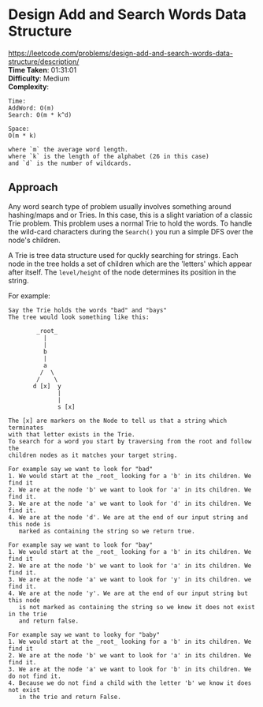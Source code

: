 #  Design Add and Search Words Data Structure
https://leetcode.com/problems/design-add-and-search-words-data-structure/description/ \
**Time Taken**: 01:31:01 \
**Difficulty**: Medium \
**Complexity**:
```
Time: 
AddWord: O(m)
Search: O(m * k^d)
                   
Space:
O(m * k)           

where `m` the average word length.
where `k` is the length of the alphabet (26 in this case)
and `d` is the number of wildcards.
```

## Approach
Any word search type of problem usually involves something around hashing/maps
and or Tries. In this case, this is a slight variation of a classic Trie problem. 
This problem uses a normal Trie to hold the words. To handle the wild-card characters
during the `Search()` you run a simple DFS over the node's children.

A Trie is tree data structure used for quckly searching for strings. Each
node in the tree holds a set of children which are the 'letters' which appear 
after itself. The `level/height` of the node determines its position in the string.

For example:
```
Say the Trie holds the words "bad" and "bays"
The tree would look something like this:

        _root_
          |
          |
          b
          |
          a
         /  \
        /    \
       d [x]  y
              |
              |
              s [x]

The [x] are markers on the Node to tell us that a string which terminates
with that letter exists in the Trie. 
To search for a word you start by traversing from the root and follow the 
children nodes as it matches your target string.

For example say we want to look for "bad"
1. We would start at the _root_ looking for a 'b' in its children. We find it
2. We are at the node 'b' we want to look for 'a' in its children. We find it.
3. We are at the node 'a' we want to look for 'd' in its children. We find it.
4. We are at the node 'd'. We are at the end of our input string and this node is
   marked as containing the string so we return true.

For example say we want to look for "bay"
1. We would start at the _root_ looking for a 'b' in its children. We find it
2. We are at the node 'b' we want to look for 'a' in its children. We find it.
3. We are at the node 'a' we want to look for 'y' in its children. we find it.
4. We are at the node 'y'. We are at the end of our input string but this node
   is not marked as containing the string so we know it does not exist in the trie
   and return false.

For example say we want to looky for "baby"
1. We would start at the _root_ looking for a 'b' in its children. We find it
2. We are at the node 'b' we want to look for 'a' in its children. We find it.
3. We are at the node 'a' we want to look for 'b' in its children. We do not find it.
4. Because we do not find a child with the letter 'b' we know it does not exist
   in the trie and return False.
```


